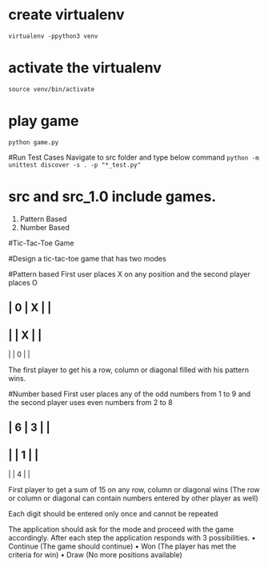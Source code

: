 # create virtualenv
`virtualenv -ppython3 venv`

# activate the virtualenv
`source venv/bin/activate`

# play game
`python game.py`

#Run Test Cases
Navigate to src folder and type below command
`python -m unittest discover -s . -p "*_test.py"`


# src and src_1.0 include games.
1) Pattern Based
2) Number Based


#Tic-Tac-Toe Game

#Design a tic-tac-toe game that has two modes

#Pattern based
First user places X on any position and the second player places O

 | 0 | X |   |
---------------
 |   | X |   |
---------------
 |   | 0 |   |

The first player to get his a row, column or diagonal filled with his pattern wins.


#Number based
First user places any of the odd numbers from 1 to 9 and the second player uses even numbers from 2 to 8

 | 6 | 3 |   |
---------------
 |   | 1 |   |
---------------
 |   | 4 |   |

First player to get a sum of 15 on any row, column or diagonal wins
(The row or column or diagonal can contain numbers entered by other player as well)

Each digit should be entered only once and cannot be repeated

The application should ask for the mode and proceed with the game accordingly.
After each step the application responds with 3 possibilities.
    • Continue (The game should continue)
    • Won (The player has met the criteria for win)
    • Draw (No more positions available)


